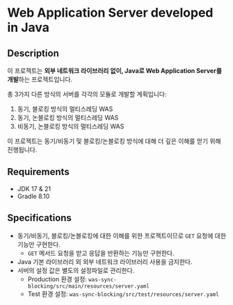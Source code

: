 # Web Application Server developed in Java

## Description

이 프로젝트는 **외부 네트워크 라이브러리 없이, Java로 Web Application Server를 개발**하는 프로젝트입니다.

총 3가지 다른 방식의 서버를 각각의 모듈로 개발할 계획입니다:

1. 동기, 블로킹 방식의 멀티스레딩 WAS
2. 동기, 논블로킹 방식의 멀티스레딩 WAS
3. 비동기, 논블로킹 방식의 멀티스레딩 WAS

이 프로젝트는 동기/비동기 및 블로킹/논블로킹 방식에 대해 더 깊은 이해를 얻기 위해 진행됩니다.

## Requirements

- JDK 17 & 21
- Gradle 8.10

## Specifications
- 동기/비동기, 블로킹/논블로킹에 대한 이해를 위한 프로젝트이므로 `GET` 요청에 대한 기능만 구현한다.
  - `GET` 메서드 요청을 받고 응답을 반환하는 기능만 구현한다.
- Java 기본 라이브러리 외 외부 네트워크 라이브러리 사용을 금지한다.
- 서버의 설정 값은 별도의 설정파일로 관리한다.
  - Production 환경 설정: `was-sync-blocking/src/main/resources/server.yaml`
  - Test 환경 설정: `was-sync-blocking/src/test/resources/server.yaml`
